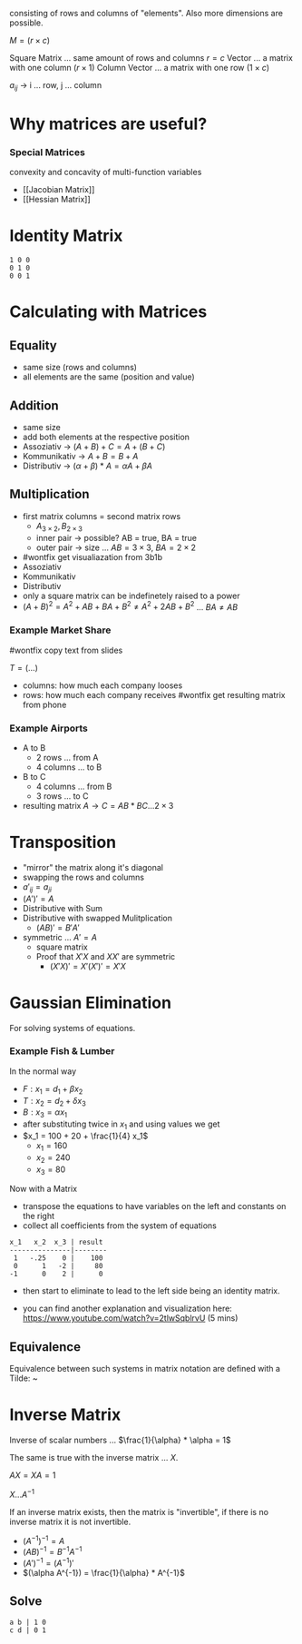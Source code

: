 
consisting of rows and columns of "elements". Also more dimensions are possible.

$M = (r \times c)$

Square Matrix ... same amount of rows and columns $r = c$
Vector ... a matrix with one column $(r \times 1)$
Column Vector ... a matrix with one row $(1 \times c)$

$a_{ij}$ -> i ... row, j ... column
# Why matrices are useful?
### Special Matrices
convexity and concavity of multi-function variables
- [[Jacobian Matrix]]
- [[Hessian Matrix]]
# Identity Matrix
```
1 0 0
0 1 0
0 0 1
```
# Calculating with Matrices
## Equality
- same size (rows and columns)
- all elements are the same (position and value)
## Addition
- same size
- add both elements at the respective position
- Assoziativ -> $(A + B) + C = A + (B + C)$
- Kommunikativ -> $A + B = B + A$
- Distributiv -> $(\alpha + \beta)*A = \alpha A + \beta A$
## Multiplication
- first matrix columns = second matrix rows
	- $A_{3\times2}, B_{2\times3}$ 
	- inner pair -> possible? AB = true, BA = true
	- outer pair -> size ... $AB = 3\times3$, $BA = 2\times2$
- #wontfix get visualiazation from 3b1b
- Assoziativ
- Kommunikativ
- Distributiv
- only a square matrix can be indefinetely raised to a power
- $(A + B)^2 = A^2 + AB + BA + B^2 \neq A^2 + 2AB + B^2$ ... $BA \neq AB$
### Example Market Share
#wontfix copy text from slides

$T = (...)$ 
- columns: how much each company looses
- rows: how much each company receives
#wontfix get resulting matrix from phone
### Example Airports
- A to B
	- 2 rows ... from A
	- 4 columns ... to B
- B to C
	- 4 columns ... from B
	- 3 rows ... to C
- resulting matrix $A \rightarrow C = AB * BC ... 2 \times 3$
# Transposition
- "mirror" the matrix along it's diagonal
- swapping the rows and columns
- $a'_{ij} = a_{ji}$
- $(A')' = A$
- Distributive with Sum
- Distributive with swapped Mulitplication
	- $(AB)' = B'A'$
- symmetric ... $A' = A$
	- square matrix
	- Proof that $X' X$ and $X X'$ are symmetric
		- $(X' X)' = X' (X')' = X' X$
# Gaussian Elimination
For solving systems of equations.
### Example Fish & Lumber
In the normal way
- $F: x_1 = d_1 + \beta x_2$
- $T : x_2 = d_2 + \delta x_3$
- $B : x_3 = \alpha x_1$
- after substituting twice in $x_1$ and using values we get
- $x_1 = 100 + 20 + \frac{1}{4} x_1$
	- $x_1 = 160$
	- $x_2 = 240$
	- $x_3 = 80$

Now with a Matrix
- transpose the equations to have variables on the left and constants on the right
- collect all coefficients from the system of equations
```
x_1   x_2  x_3 | result
---------------|--------
 1   -.25    0 |    100
 0      1   -2 |     80
-1      0    2 |      0
```
- then start to eliminate to lead to the left side being an identity matrix.

- you can find another explanation and visualization here: https://www.youtube.com/watch?v=2tlwSqblrvU (5 mins)
## Equivalence
Equivalence between such systems in matrix notation are defined with a Tilde: ~ 
# Inverse Matrix
Inverse of scalar numbers ... $\frac{1}{\alpha} * \alpha = 1$

The same is true with the inverse matrix ... $X$.

$AX = XA = 1$

$X ... A^{-1}$

If an inverse matrix exists, then the matrix is "invertible", if there is no inverse matrix it is not invertible.

- $(A^{-1})^{-1} = A$
- $(AB)^{-1} = B^{-1} A^{-1}$
- $(A')^{-1} = (A^{-1})'$
- $(\alpha A^{-1}) = \frac{1}{\alpha} * A^{-1}$
## Solve 
```
a b | 1 0
c d | 0 1
```

